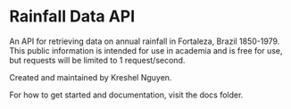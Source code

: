 # Rainfall Data API


An API for retrieving data on annual rainfall in Fortaleza, Brazil 1850-1979. This public information is intended for use in academia and is free for use, but requests will be limited to 1 request/second.

Created and maintained by Kreshel Nguyen.




For how to get started and documentation, visit the docs folder.